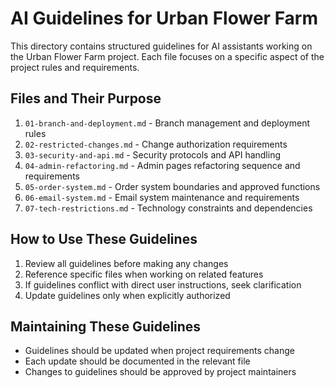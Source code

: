 # AI Guidelines for Urban Flower Farm

This directory contains structured guidelines for AI assistants working on the Urban Flower Farm project. Each file focuses on a specific aspect of the project rules and requirements.

## Files and Their Purpose

1. `01-branch-and-deployment.md` - Branch management and deployment rules
2. `02-restricted-changes.md` - Change authorization requirements
3. `03-security-and-api.md` - Security protocols and API handling
4. `04-admin-refactoring.md` - Admin pages refactoring sequence and requirements
5. `05-order-system.md` - Order system boundaries and approved functions
6. `06-email-system.md` - Email system maintenance and requirements
7. `07-tech-restrictions.md` - Technology constraints and dependencies

## How to Use These Guidelines

1. Review all guidelines before making any changes
2. Reference specific files when working on related features
3. If guidelines conflict with direct user instructions, seek clarification
4. Update guidelines only when explicitly authorized

## Maintaining These Guidelines

- Guidelines should be updated when project requirements change
- Each update should be documented in the relevant file
- Changes to guidelines should be approved by project maintainers 